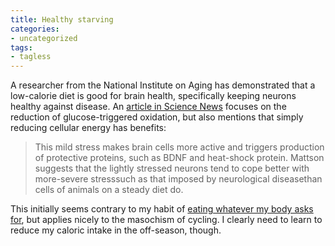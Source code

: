 ```yaml
---
title: Healthy starving
categories:
- uncategorized
tags:
- tagless
---
```


A researcher from the National Institute on Aging has demonstrated that a low-calorie diet is good for brain health, specifically keeping neurons healthy against disease.  An [article in Science News][1] focuses on the reduction of glucose-triggered oxidation, but also mentions that simply reducing cellular energy has benefits:

   [1]: http://www.sciencenews.org/articles/20060304/bob8.asp

> This mild stress makes brain cells more active and triggers production of protective proteins, such as BDNF and heat-shock protein. Mattson suggests that the lightly stressed neurons tend to cope better with more-severe stresssuch as that imposed by neurological diseasethan cells of animals on a steady diet do.


This initially seems contrary to my habit of [eating whatever my body asks for][2], but applies nicely to the masochism of cycling.  I clearly need to learn to reduce my caloric intake in the off-season, though.

   [2]: /library/thoughts/fitness.html

